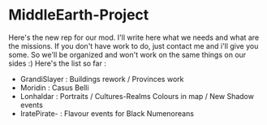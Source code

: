 # MiddleEarth-Project

Here's the new rep for our mod. I'll write here what we needs and what are the missions. If you don't have work to do, just contact me and i'll give you some. So we'll be organized and won't work on the same things on our sides :)
Here's the list so far :
- GrandiSlayer : Buildings rework / Provinces work
- Moridin : Casus Belli
- Lonhaldar : Portraits / Cultures-Realms Colours in map / New Shadow events
- IratePirate- : Flavour events for Black Numenoreans
